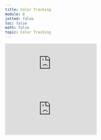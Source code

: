 ```yaml
---
title: Color Tracking
module: 8
jotted: false
toc: false
math: false
topic: Color Tracking
---
```



<div class="embed-responsive embed-responsive-16by9"><iframe class="embed-responsive-item" src="https://www.youtube.com/embed/wuogWv4PH5s" frameborder="0" allow="accelerometer; autoplay; encrypted-media; gyroscope; picture-in-picture" allowfullscreen></iframe></div>

<div class="embed-responsive embed-responsive-16by9"><iframe class="embed-responsive-item" src="https://www.youtube.com/embed/CxHCZ0pOKD8" frameborder="0" allow="accelerometer; autoplay; encrypted-media; gyroscope; picture-in-picture" allowfullscreen></iframe></div>
